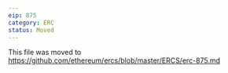 ```yaml
---
eip: 875
category: ERC
status: Moved
---
```


This file was moved to https://github.com/ethereum/ercs/blob/master/ERCS/erc-875.md
